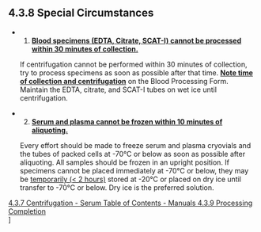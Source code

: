 ## 4.3.8 Special Circumstances

* 1. **<u>Blood specimens (EDTA, Citrate, SCAT-I) cannot be processed within 30 minutes of collection.</u>**

  If centrifugation cannot be performed within 30 minutes of collection, try to process specimens as soon as possible after that time. **<u>Note time of collection and centrifugation</u>** on the Blood Processing Form. Maintain the EDTA, citrate, and SCAT-I tubes on wet ice until centrifugation.

* 2. **<u>Serum and plasma cannot be frozen within 10 minutes of aliquoting.</U>**

  Every effort should be made to freeze serum and plasma cryovials and the tubes of packed cells at -70°C or below as soon as possible after aliquoting.  All samples should be frozen in an upright position.  If specimens cannot be placed immediately at -70°C or below, they may be <u>temporarily (< 2 hours)</u> stored at -20°C or placed on dry ice until transfer to -70°C or below.  Dry ice is the preferred solution.


<div class="center">
<div class="btn-group">
  <a href=":pages_path:/manuals/blood-collection-processing/4-03-07-centrifugation-serum.md" class="btn btn-default">
    <span class="glyphicon glyphicon-chevron-left"></span>
    4.3.7 Centrifugation - Serum
  </a>

  <a href=":pages_path:/manuals/manual-toc.md" class="btn btn-default">
    <span class="glyphicon glyphicon-chevron-up"></span>
    Table of Contents - Manuals
  </a>

  <a href=":pages_path:/manuals/blood-collection-processing/4-03-09-processing-completion.md" class="btn btn-success">
    4.3.9 Processing Completion
    <span class="glyphicon glyphicon-chevron-right"></span>
  </a>
</div>
</div>]
